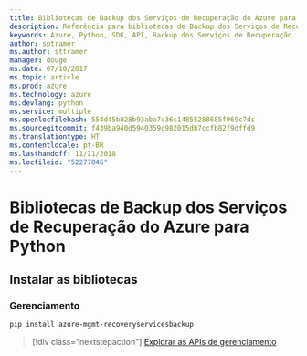 ```yaml
---
title: Bibliotecas de Backup dos Serviços de Recuperação do Azure para Python
description: Referência para bibliotecas de Backup dos Serviços de Recuperação do Azure para Python
keywords: Azure, Python, SDK, API, Backup dos Serviços de Recuperação
author: sptramer
ms.author: sttramer
manager: douge
ms.date: 07/10/2017
ms.topic: article
ms.prod: azure
ms.technology: azure
ms.devlang: python
ms.service: multiple
ms.openlocfilehash: 554d45b828b93aba7c36c14855288685f969c7dc
ms.sourcegitcommit: f439ba940d5940359c982015db7ccfb82f9dffd9
ms.translationtype: HT
ms.contentlocale: pt-BR
ms.lasthandoff: 11/21/2018
ms.locfileid: "52277046"
---
```

# <a name="azure-recovery-services-backup-libraries-for-python"></a>Bibliotecas de Backup dos Serviços de Recuperação do Azure para Python

## <a name="install-the-libraries"></a>Instalar as bibliotecas


### <a name="management"></a>Gerenciamento

```bash
pip install azure-mgmt-recoveryservicesbackup
```
> [!div class="nextstepaction"]
> [Explorar as APIs de gerenciamento](/python/api/overview/azure/recoveryservicesbackup/management)